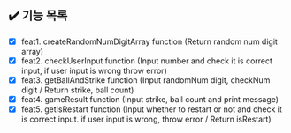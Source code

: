 ## ✔️ 기능 목록

- [x] feat1. createRandomNumDigitArray function (Return random num digit array)
- [x] feat2. checkUserInput function (Input number and check it is correct input, if user input is wrong throw error)
- [x] feat3. getBallAndStrike function (Input randomNum digit, checkNum digit / Return strike, ball count)
- [x] feat4. gameResult function (Input strike, ball count and print message)
- [x] feat5. getIsRestart function (Input whether to restart or not and check it is correct input. if user input is wrong, throw error / Return isRestart)
